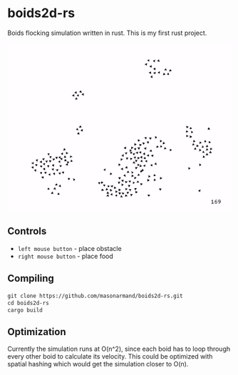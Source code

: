 
# boids2d-rs
Boids flocking simulation written in rust. This is my first rust project.

<img src='https://raw.githubusercontent.com/masonarmand/boids2d-rs/main/boids.gif'>

## Controls
- `left mouse button` - place obstacle
- `right mouse button` - place food


## Compiling
```
git clone https://github.com/masonarmand/boids2d-rs.git
cd boids2d-rs
cargo build
```

## Optimization
Currently the simulation runs at O(n^2), since each boid has to loop through every other boid to calculate its velocity.
This could be optimized with spatial hashing which would get the simulation closer to O(n).
